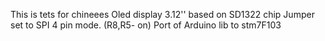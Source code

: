 This is tets for chineees Oled display 3.12'' based on SD1322 chip
Jumper set to SPI 4 pin mode. (R8,R5- on)
Port of Arduino lib to stm7F103
